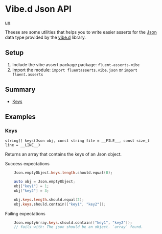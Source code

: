 # Vibe.d Json API

[up](../README.md)

Theese are some utilities that helps you to write easier asserts for the [Json](https://vibed.org/api/vibe.data.json/) data type provided by the [vibe.d](https://vibed.org/) library.

## Setup

1. Include the vibe assert package package: `fluent-asserts-vibe`
2. Import the module: `import fluentasserts.vibe.json` or `import fluent.asserts`

## Summary

- [Keys](#keys)

## Examples

### Keys

`string[] keys(Json obj, const string file = __FILE__, const size_t line = __LINE__)`

Returns an array that contains the keys of an Json object.

Success expectations
```D
    Json.emptyObject.keys.length.should.equal(0);
```

```D
    auto obj = Json.emptyObject;
    obj["key1"] = 1;
    obj["key2"] = 3;

    obj.keys.length.should.equal(2);
    obj.keys.should.contain(["key1", "key2"]);
```

Failing expectations
```D
    Json.emptyArray.keys.should.contain(["key1", "key2"]);
    // fails with: The json should be an object. `array` found.
```
